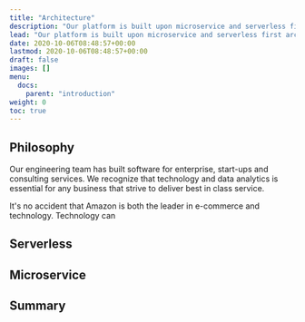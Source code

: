 ```yaml
---
title: "Architecture"
description: "Our platform is built upon microservice and serverless first architecture. We stride for lean and componentized engineering. It's our goal to build affordable and customizable software for the world and beyond."
lead: "Our platform is built upon microservice and serverless first architecture. We stride for lean and componentized engineering. It's our goal to build affordable and customizable software for the world and beyond."
date: 2020-10-06T08:48:57+00:00
lastmod: 2020-10-06T08:48:57+00:00
draft: false
images: []
menu:
  docs:
    parent: "introduction"
weight: 0
toc: true
---
```


## Philosophy

Our engineering team has built software for enterprise, start-ups and consulting services. We recognize that technology and data analytics is essential for any business that strive to deliver best in class service.

It's no accident that Amazon is both the leader in e-commerce and technology. Technology can 

## Serverless

## Microservice

## Summary

